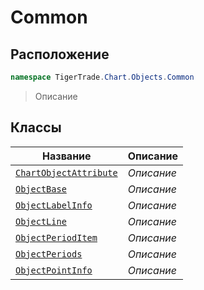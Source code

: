 
# Common
## Расположение
```csharp    
namespace TigerTrade.Chart.Objects.Common
```
> Описание


## Классы
| Название | Описание |
| --- | --- |
| [`ChartObjectAttribute`](./Common/ChartObjectAttribute.cs.md) | *Описание* |
| [`ObjectBase`](./Common/ObjectBase.cs.md) | *Описание* |
| [`ObjectLabelInfo`](./Common/ObjectLabelInfo.cs.md) | *Описание* |
| [`ObjectLine`](./Common/ObjectLine.cs.md) | *Описание* |
| [`ObjectPeriodItem`](./Common/ObjectPeriodItem.cs.md) | *Описание* |
| [`ObjectPeriods`](./Common/ObjectPeriods.cs.md) | *Описание* |
| [`ObjectPointInfo`](./Common/ObjectPointInfo.cs.md) | *Описание* |
